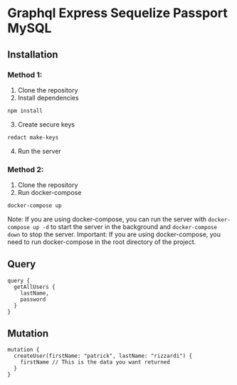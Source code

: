 # Graphql Express Sequelize Passport MySQL

## Installation

### Method 1:

1. Clone the repository
2. Install dependencies

```bash
npm install
```

3. Create secure keys

```bash
redact make-keys
```

4. Run the server

### Method 2:

1. Clone the repository
2. Run docker-compose

```bash
docker-compose up
```

Note: If you are using docker-compose, you can run the server with `docker-compose up -d` to start the server in the background and `docker-compose down` to stop the server.
Important: If you are using docker-compose, you need to run docker-compose in the root directory of the project.

<!-- TODO Create command to set server up with one command -->

## Query

```
query {
  getAllUsers {
    lastName,
    password
  }
}
```

## Mutation

```
mutation {
  createUser(firstName: "patrick", lastName: "rizzardi") {
    firstName // This is the data you want returned
  }
}
```
